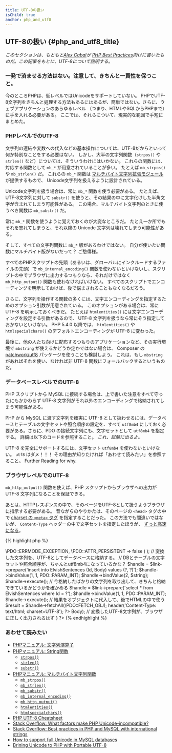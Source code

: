 ```yaml
---
title: UTF-8の扱い
isChild: true
anchor: php_and_utf8
---
```


## UTF-8の扱い {#php_and_utf8_title}

_このセクションは、もともと[Alex Cabal](https://alexcabal.com/)が
[PHP Best Practices](https://phpbestpractices.org/#utf-8)向けに書いたものだ。この記事をもとに、UTF-8について説明する。_

### 一発で済ませる方法はない。注意して、きちんと一貫性を保つこと。

今のところPHPは、低レベルではUnicodeをサポートしていない。
PHPでUTF-8文字列をきちんと処理する方法もあるにはあるが、簡単ではない。さらに、ウェブアプリケーションのあらゆるレベル
（つまり、HTMLやSQLからPHPまで）に手を入れる必要がある。
ここでは、それらについて、現実的な範囲で手短にまとめた。

### PHPレベルでのUTF-8

文字列の連結や変数への代入などの基本操作については、UTF-8だからといって何か特別なことをする必要はない。
しかし、大半の文字列関数（`strpos()` や `strlen()` など）については、そういうわけにはいかない。
これらの関数には、対応する関数として `mb_*` が用意されていることが多い。
たとえば `mb_strpos()` や `mb_strlen()` だ。
これらの `mb_*` 関数は [マルチバイト文字列拡張モジュール] が提供するもので、
Unicode文字列を扱えるように設計されている。

Unicode文字列を扱う場合は、常に `mb_*` 関数を使う必要がある。
たとえば、UTF-8文字列に対して `substr()` を使うと、その結果の中に文字化けした半角文字が含まれてしまう可能性がある。
この場合、マルチバイト文字列のときに使うべき関数は `mb_substr()` だ。

常に `mb_*` 関数を使うように覚えておくのが大変なところだ。
たとえ一か所でもそれを忘れてしまうと、それ以降の Unicode 文字列は壊れてしまう可能性がある。

そして、すべての文字列関数に `mb_*` 版があるわけではない。
自分が使いたい関数にマルチバイト版がないだって？
ご愁傷様。

すべてのPHPスクリプトの先頭（あるいは、グローバルにインクルードするファイルの先頭）で `mb_internal_encoding()`
関数を使わないといけないし、スクリプトの中でブラウザに出力するつもりなら、それだけではなく
`mb_http_output()` 関数も使わなければいけない。
すべてのスクリプトでエンコーディングを明示しておけば、後で悩まされることもなくなるだろう。

さらに、文字列を操作する関数の多くには、文字エンコーディングを指定するためのオプション引数が用意されている。
このオプションがある場合は、常に UTF-8 を明示しておくべきだ。
たとえば `htmlentities()` には文字エンコーディングを設定する引数があるので、
UTF-8 文字列を扱うなら常にそう指定しておかないといけない。
PHP 5.4.0 以降では、 `htmlentities()` や `htmlspecialchars()` のデフォルトエンコーディングが UTF-8 に変わった。

最後に、他の人たち向けに配布するつもりのアプリケーションなど、その実行環境で `mbstring` が使えるかどうか定かではない場合は、
Composer の [patchwork/utf8] パッケージを使うことも検討しよう。
これは、もし `mbstring` があればそれを使い、なければ非 UTF-8 関数にフォールバックするというものだ。

[マルチバイト文字列拡張モジュール]: http://php.net/manual/ja/book.mbstring.php
[patchwork/utf8]: https://packagist.org/packages/patchwork/utf8

### データベースレベルでのUTF-8

PHP スクリプトから MySQL に接続する場合は、上で書いた注意をすべて守ったにもかかわらず UTF-8
文字列がそれ以外のエンコーディングで格納されてしまう可能性がある。

PHP から MySQL に渡す文字列を確実に UTF-8 として扱わせるには、データベースとテーブルの文字セットや照合順序の設定を、すべて
`utf8mb4` にしておく必要がある。さらに、PDO の接続文字列にも、文字セットとして `utf8mb4` を指定する。
詳細は以下のコードを参照すること。 _これ、試験に出るよ。_

UTF-8 を完全にサポートするには、文字セット `utf8mb4` を使わないといけない。 `utf8` はダメ！！！
その理由が知りたければ「あわせて読みたい」を参照すること。
Further Reading for why.

### ブラウザレベルでのUTF-8

`mb_http_output()` 関数を使えば、PHP スクリプトからブラウザへの出力が UTF-8 文字列になることを保証できる。

あとは、HTTPレスポンスの中で、そのページをUTF-8として扱うようブラウザに指示する必要がある。
昔ながらのやりかたは、そのページの `<head>` タグの中で [charset の `<meta>` タグ](http://htmlpurifier.org/docs/enduser-utf8.html) を指定することだった。
この方法でも間違いではないが、 `Content-Type` ヘッダーの中で文字セットを指定したほうが、
[ずっと高速になる](https://developers.google.com/speed/docs/best-practices/rendering#SpecifyCharsetEarly)。

{% highlight php %}
<?php
// PHP に対して、今後このスクリプトの中では UTF-8 文字列を使うことを伝える
mb_internal_encoding('UTF-8');
 
// PHP に対して、ブラウザに UTF-8 で出力することを伝える
mb_http_output('UTF-8');
 
// UTF-8 のテスト用文字列
$string = 'Êl síla erin lû e-govaned vîn.';
 
// 何らかのマルチバイト関数で文字列を操作する。
// ここでは、デモの意味も込めて、非ASCII文字のところで文字列をカットしてみた。
$string = mb_substr($string, 0, 15);
 
// データベースに接続し、この文字列を格納する。
// このドキュメントにある PDO のサンプルを見れば、より詳しい情報がわかる。
// ここでの肝は、 `set names utf8mb4` コマンドだ。
$link = new \PDO(   
                    'mysql:host=your-hostname;dbname=your-db;charset=utf8mb4',
                    'your-username',
                    'your-password',
                    array(
                        \PDO::ATTR_ERRMODE => \PDO::ERRMODE_EXCEPTION,
                        \PDO::ATTR_PERSISTENT => false
                    )
                );
 
// 変換した文字列を、UTF-8としてデータベースに格納する。
// DBとテーブルの文字セットや照合順序が、ちゃんとutf8mb4になっているかな？
$handle = $link->prepare('insert into ElvishSentences (Id, Body) values (?, ?)');
$handle->bindValue(1, 1, PDO::PARAM_INT);
$handle->bindValue(2, $string);
$handle->execute();
 
// 今格納したばかりの文字列を取り出して、きちんと格納できているかどうかを確かめる
$handle = $link->prepare('select * from ElvishSentences where Id = ?');
$handle->bindValue(1, 1, PDO::PARAM_INT);
$handle->execute();
 
// 結果をオブジェクトに代入して、後でHTMLの中で使う
$result = $handle->fetchAll(\PDO::FETCH_OBJ);

header('Content-Type: text/html; charset=UTF-8');
?><!doctype html>
<html>
    <head>
        <meta charset="UTF-8">
        <title>UTF-8 テストページ</title>
    </head>
    <body>
        <?php
        foreach($result as $row){
            print($row->Body);  // 変換したUTF-8文字列が、ブラウザに正しく出力されるはず
        }
        ?>
    </body>
</html>
{% endhighlight %}

### あわせて読みたい

* [PHPマニュアル: 文字列演算子](http://php.net/manual/ja/language.operators.string.php)
* [PHPマニュアル: String関数](http://php.net/manual/ja/ref.strings.php)
    * [`strpos()`](http://php.net/manual/ja/function.strpos.php)
    * [`strlen()`](http://php.net/manual/ja/function.strlen.php)
    * [`substr()`](http://php.net/manual/ja/function.substr.php)
* [PHPマニュアル: マルチバイト文字列関数](http://php.net/manual/ja/ref.mbstring.php)
    * [`mb_strpos()`](http://php.net/manual/ja/function.mb-strpos.php)
    * [`mb_strlen()`](http://php.net/manual/ja/function.mb-strlen.php)
    * [`mb_substr()`](http://php.net/manual/ja/function.mb-substr.php)
    * [`mb_internal_encoding()`](http://php.net/manual/ja/function.mb-internal-encoding.php)
    * [`mb_http_output()`](http://php.net/manual/ja/function.mb-http-output.php)
    * [`htmlentities()`](http://php.net/manual/ja/function.htmlentities.php)
    * [`htmlspecialchars()`](http://www.php.net/manual/ja/function.htmlspecialchars.php)
* [PHP UTF-8 Cheatsheet](http://blog.loftdigital.com/blog/php-utf-8-cheatsheet)
* [Stack Overflow: What factors make PHP Unicode-incompatible?](http://stackoverflow.com/questions/571694/what-factors-make-php-unicode-incompatible)
* [Stack Overflow: Best practices in PHP and MySQL with international strings](http://stackoverflow.com/questions/140728/best-practices-in-php-and-mysql-with-international-strings)
* [How to support full Unicode in MySQL databases](http://mathiasbynens.be/notes/mysql-utf8mb4)
* [Brining Unicode to PHP with Portable UTF-8](http://www.sitepoint.com/bringing-unicode-to-php-with-portable-utf8/)

